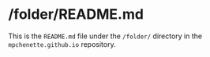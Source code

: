# /folder/README.md

This is the `README.md` file under the `/folder/` directory in the `mpchenette.github.io` repository.